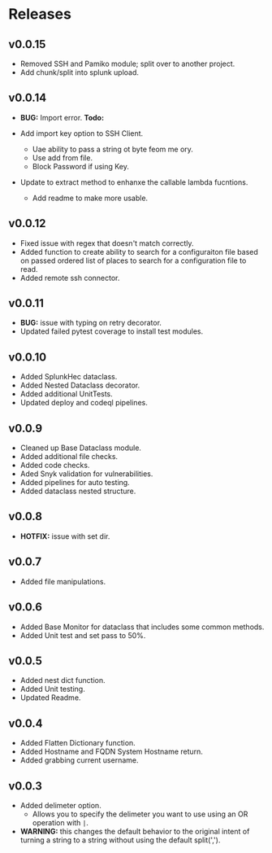 # Releases

## v0.0.15

* Removed SSH and Pamiko module; split over to another project.
* Add chunk/split into splunk upload.

## v0.0.14

* __BUG:__ Import error.
__Todo:__

* Add import key option to SSH Client.
  * Uae ability to pass a string ot byte feom me
ory.
  * Use add from file.
  * Block Password if using Key.
* Update to extract method to enhanxe the callable lambda fucntions.
  * Add readme to make more usable.

## v0.0.12

* Fixed issue with regex that doesn't match correctly.
* Added function to create ability to search for a configuraiton file based on passed ordered list of places to search for a configuration file to read.
* Added remote ssh connector.

## v0.0.11

* __BUG:__ issue with typing on retry decorator.
* Updated failed pytest coverage to install test modules.

## v0.0.10

* Added SplunkHec dataclass.
* Added Nested Dataclass decorator.
* Added additional UnitTests.
* Updated deploy and codeql pipelines.

## v0.0.9

* Cleaned up Base Dataclass module.
* Added additional file checks.
* Added code checks.
* Aded Snyk validation for vulnerabilities.
* Added pipelines for auto testing.
* Added dataclass nested structure.

## v0.0.8

* __HOTFIX:__ issue with set dir.

## v0.0.7

* Added file manipulations.

## v0.0.6

* Added Base Monitor for dataclass that includes some common methods.
* Added Unit test and set pass to 50%.

## v0.0.5

* Added nest dict function.
* Added Unit testing.
* Updated Readme.

## v0.0.4

* Added Flatten Dictionary function.
* Added Hostname and FQDN System Hostname return.
* Added grabbing current username.

## v0.0.3

* Added delimeter option.
  * Allows you to specify the delimeter you want to use using an OR operation with `|`.
* __WARNING:__ this changes the default behavior to the original intent of turning a string to a string without using the default split(',').
